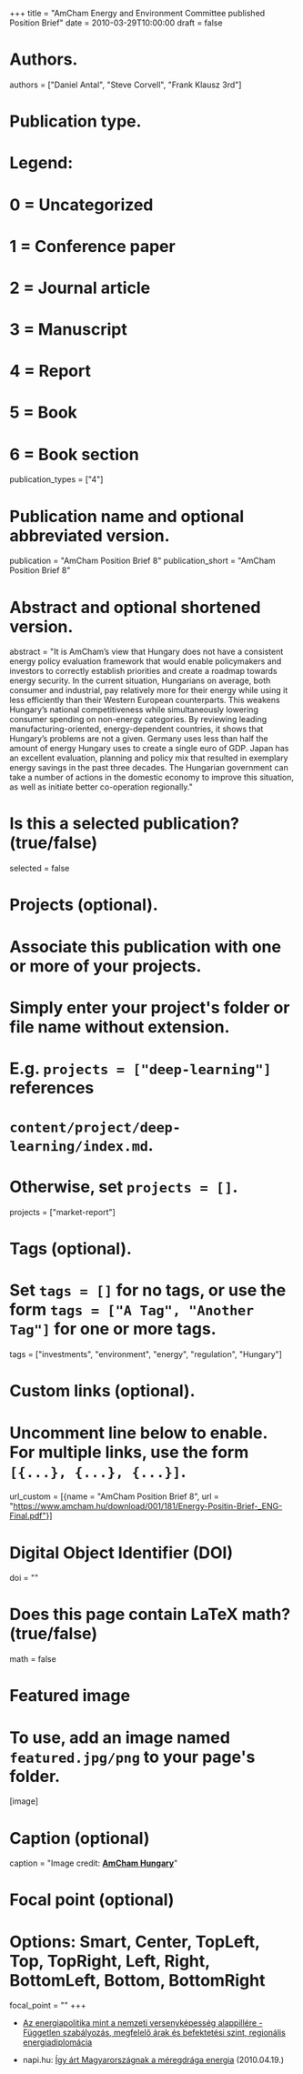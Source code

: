 +++
title = "AmCham Energy and Environment Committee published Position Brief"
date = 2010-03-29T10:00:00
draft = false

# Authors.
authors = ["Daniel Antal", "Steve Corvell", "Frank Klausz 3rd"]

# Publication type.
# Legend:
# 0 = Uncategorized
# 1 = Conference paper
# 2 = Journal article
# 3 = Manuscript
# 4 = Report
# 5 = Book
# 6 = Book section
publication_types = ["4"]

# Publication name and optional abbreviated version.
publication = "AmCham Position Brief 8"
publication_short = "AmCham Position Brief 8"

# Abstract and optional shortened version.
abstract = "It is AmCham’s view that Hungary does not have a consistent energy policy evaluation framework that would enable policymakers and investors to correctly establish priorities and create a roadmap towards energy security. In the current situation, Hungarians on average, both consumer and industrial, pay relatively more for their energy while using it less efficiently than their Western European counterparts. This weakens Hungary’s national competitiveness while simultaneously lowering consumer spending on non-energy categories. By reviewing leading manufacturing-oriented, energy-dependent countries, it shows that Hungary’s problems are not a given. Germany uses less than half the amount of energy Hungary uses to create a single euro of GDP. Japan has an excellent evaluation, planning and policy mix that resulted in exemplary energy savings in the past three decades. The Hungarian government can take a number of actions in the domestic economy to improve this situation, as well as initiate better co-operation regionally."

# Is this a selected publication? (true/false)
selected = false

# Projects (optional).
#   Associate this publication with one or more of your projects.
#   Simply enter your project's folder or file name without extension.
#   E.g. `projects = ["deep-learning"]` references 
#   `content/project/deep-learning/index.md`.
#   Otherwise, set `projects = []`.
projects = ["market-report"]

# Tags (optional).
#   Set `tags = []` for no tags, or use the form `tags = ["A Tag", "Another Tag"]` for one or more tags.
tags = ["investments", "environment", "energy", "regulation", "Hungary"]

# Custom links (optional).
#   Uncomment line below to enable. For multiple links, use the form `[{...}, {...}, {...}]`.
url_custom = [{name = "AmCham Position Brief 8", url = "https://www.amcham.hu/download/001/181/Energy-Positin-Brief-_ENG-Final.pdf"}]

# Digital Object Identifier (DOI)
doi = ""

# Does this page contain LaTeX math? (true/false)
math = false

# Featured image
# To use, add an image named `featured.jpg/png` to your page's folder. 
[image]
  # Caption (optional)
  caption = "Image credit: [**AmCham Hungary**](https://www.amcham.hu/amcham-energy-and-environment-committee-published-position-brief)"

  # Focal point (optional)
  # Options: Smart, Center, TopLeft, Top, TopRight, Left, Right, BottomLeft, Bottom, BottomRight
  focal_point = ""
+++

* [Az energiapolitika mint a nemzeti versenyképesség alappillére - Független szabályozás, megfelelő árak és befektetési szint, regionális energiadiplomácia](https://www.amcham.hu/all-past-events/amcham_energy_and_environment_committee_debate_series_on_the_main_issues_of_the_energy_sector_1st_debate_in_hungarian)

* napi.hu: [Így árt Magyarországnak a méregdrága energia](https://www.napi.hu/magyar_gazdasag/igy_art_magyarorszagnak_a_meregdraga_energia.442645.html/amp) (2010.04.19.)